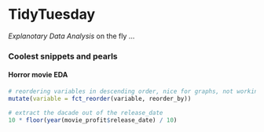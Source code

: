 # TidyTuesday

*Explanotary Data Analysis* on the fly ... 

### Coolest snippets and pearls

#### Horror movie EDA

```r
# reordering variables in descending order, nice for graphs, not working if NAs are present
mutate(variable = fct_reorder(variable, reorder_by))
```

```r
# extract the dacade out of the release_date
10 * floor(year(movie_profit$release_date) / 10)
```
